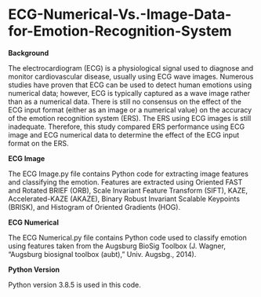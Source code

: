 # ECG-Numerical-Vs.-Image-Data-for-Emotion-Recognition-System

**Background**

The electrocardiogram (ECG) is a physiological signal used to diagnose and monitor cardiovascular disease, usually using ECG wave images. Numerous studies have proven that ECG can be used to detect human emotions using numerical data; however, ECG is typically captured as a wave image rather than as a numerical data. There is still no consensus on the effect of the ECG input format (either as an image or a numerical value) on the accuracy of the emotion recognition system (ERS). The ERS using ECG images is still inadequate. Therefore, this study compared ERS performance using ECG image and ECG numerical data to determine the effect of the ECG input format on the ERS.

**ECG Image**

The ECG Image.py file contains Python code for extracting image features and classifying the emotion. Features are extracted using Oriented FAST and Rotated BRIEF (ORB), Scale Invariant Feature Transform (SIFT), KAZE, Accelerated-KAZE (AKAZE), Binary Robust Invariant Scalable Keypoints (BRISK), and Histogram of Oriented Gradients (HOG).

**ECG Numerical**

The ECG Numerical.py file contains Python code used to classify emotion using features taken from the Augsburg BioSig Toolbox (J. Wagner, “Augsburg biosignal toolbox (aubt),” Univ. Augsbg., 2014).

**Python Version**

Python version 3.8.5 is used in this code.
